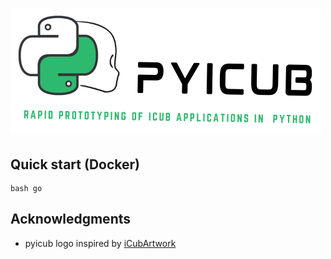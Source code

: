 ![PYICUB logo](media/pyicub-logo.png?raw=true)
====

Quick start (Docker)
-------------
```cd docker
bash go
```

Acknowledgments
-------------

- pyicub logo inspired by [iCubArtwork](https://github.com/alecive/iCubArtwork)
